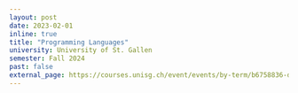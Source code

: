 ```yaml
---
layout: post
date: 2023-02-01
inline: true
title: "Programming Languages"
university: University of St. Gallen
semester: Fall 2024
past: false
external_page: https://courses.unisg.ch/event/events/by-term/b6758836-d1d0-4731-a030-852322ebc880/14287119
---
```

